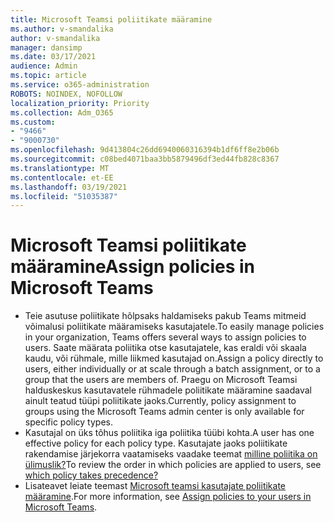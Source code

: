 ```yaml
---
title: Microsoft Teamsi poliitikate määramine
ms.author: v-smandalika
author: v-smandalika
manager: dansimp
ms.date: 03/17/2021
audience: Admin
ms.topic: article
ms.service: o365-administration
ROBOTS: NOINDEX, NOFOLLOW
localization_priority: Priority
ms.collection: Adm_O365
ms.custom:
- "9466"
- "9000730"
ms.openlocfilehash: 9d413804c26dd6940060316394b1df6ff8e2b06b
ms.sourcegitcommit: c08bed4071baa3bb5879496df3ed44fb828c8367
ms.translationtype: MT
ms.contentlocale: et-EE
ms.lasthandoff: 03/19/2021
ms.locfileid: "51035387"
---
```

# <a name="assign-policies-in-microsoft-teams"></a><span data-ttu-id="4c890-102">Microsoft Teamsi poliitikate määramine</span><span class="sxs-lookup"><span data-stu-id="4c890-102">Assign policies in Microsoft Teams</span></span>

- <span data-ttu-id="4c890-103">Teie asutuse poliitikate hõlpsaks haldamiseks pakub Teams mitmeid võimalusi poliitikate määramiseks kasutajatele.</span><span class="sxs-lookup"><span data-stu-id="4c890-103">To easily manage policies in your organization, Teams offers several ways to assign policies to users.</span></span> <span data-ttu-id="4c890-104">Saate määrata poliitika otse kasutajatele, kas eraldi või skaala kaudu, või rühmale, mille liikmed kasutajad on.</span><span class="sxs-lookup"><span data-stu-id="4c890-104">Assign a policy directly to users, either individually or at scale through a batch assignment, or to a group that the users are members of.</span></span>  <span data-ttu-id="4c890-105">Praegu on Microsoft Teamsi halduskeskus kasutavatele rühmadele poliitikate määramine saadaval ainult teatud tüüpi poliitikate jaoks.</span><span class="sxs-lookup"><span data-stu-id="4c890-105">Currently, policy assignment to groups using the Microsoft Teams admin center is only available for specific policy types.</span></span> 
- <span data-ttu-id="4c890-106">Kasutajal on üks tõhus poliitika iga poliitika tüübi kohta.</span><span class="sxs-lookup"><span data-stu-id="4c890-106">A user has one effective policy for each policy type.</span></span> <span data-ttu-id="4c890-107">Kasutajate jaoks poliitikate rakendamise järjekorra vaatamiseks vaadake teemat [milline poliitika on ülimuslik?](https://docs.microsoft.com/microsoftteams/assign-policies#which-policy-takes-precedence)</span><span class="sxs-lookup"><span data-stu-id="4c890-107">To review the order in which policies are applied to users, see [which policy takes precedence?](https://docs.microsoft.com/microsoftteams/assign-policies#which-policy-takes-precedence)</span></span>
- <span data-ttu-id="4c890-108">Lisateavet leiate teemast [Microsoft teamsi kasutajate poliitikate määramine](https://docs.microsoft.com/microsoftteams/assign-policies).</span><span class="sxs-lookup"><span data-stu-id="4c890-108">For more information, see [Assign policies to your users in Microsoft Teams](https://docs.microsoft.com/microsoftteams/assign-policies).</span></span>